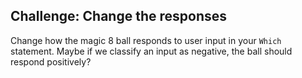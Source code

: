 ## Challenge: Change the responses

Change how the magic 8 ball responds to user input in your `Which` statement. Maybe if we classify an input as negative, the ball should respond positively?
